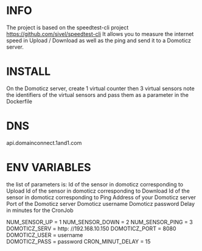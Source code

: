 # INFO 
 The project is based on the speedtest-cli project https://github.com/sivel/speedtest-cli 
 It allows you to measure the internet speed in Upload / Download as well as the ping and send it to a Domoticz server.
 
# INSTALL 
 On the Domoticz server, create 1 virtual counter then 3 virtual sensors 
 note the identifiers of the virtual sensors 
 and pass them as a parameter in the Dockerfile 
 
# DNS 
 api.domainconnect.1and1.com

# ENV VARIABLES 
 the list of parameters is: 
 Id of the sensor in domoticz corresponding to Upload 
 Id of the sensor in domoticz corresponding to Download 
 Id of the sensor in domoticz corresponding to Ping 
 Address of your Domoticz server 
 Port of the Domoticz server 
 Domoticz username 
 Domoticz password 
 Delay in minutes for the CronJob 
 
 NUM_SENSOR_UP = 1 
 NUM_SENSOR_DOWN = 2 
 NUM_SENSOR_PING = 3 
 DOMOTICZ_SERV = http: //192.168.10.150 
 DOMOTICZ_PORT = 8080 
 DOMOTICZ_USER = username  
 DOMOTICZ_PASS = password 
 CRON_MINUT_DELAY = 15 
